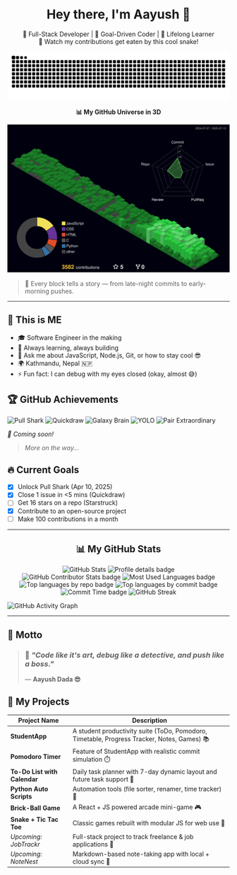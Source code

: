 <h1 align="center">Hey there, I'm Aayush 👋</h1>
<p align="center">
  🚀 Full-Stack Developer | 🎯 Goal-Driven Coder | 🧠 Lifelong Learner<br>
  🐍 Watch my contributions get eaten by this cool snake!<br>
</p>

<picture>
  <source media="(prefers-color-scheme: dark)" srcset="https://raw.githubusercontent.com/AayuAmor/AayuAmor/output/github-contribution-grid-snake-dark.svg">
  <source media="(prefers-color-scheme: light)" srcset="https://raw.githubusercontent.com/AayuAmor/AayuAmor/output/github-contribution-grid-snake.svg">
  <img alt="github contribution grid snake animation" src="https://raw.githubusercontent.com/AayuAmor/AayuAmor/output/github-contribution-grid-snake.svg">
</picture>

<p align="center">
  <strong>📊 My GitHub Universe in 3D</strong>
</p>

![](./profile-3d-contrib/profile-night-green.svg)

<blockquote>
  🧱 Every block tells a story — from late-night commits to early-morning pushes.
</blockquote>

<hr />

## 🔆 This is ME

- 🎓 Software Engineer in the making
- 🧠 Always learning, always building
- 💬 Ask me about JavaScript, Node.js, Git, or how to stay cool 😎
- 🌍 Kathmandu, Nepal 🇳🇵
- ⚡ Fun fact: I can debug with my eyes closed (okay, almost 😅)

## 🏆 GitHub Achievements

![Pull Shark](https://img.shields.io/badge/Pull%20Shark-2ea44f?style=for-the-badge&logo=github)
![Quickdraw](https://img.shields.io/badge/Quickdraw-ffcc00?style=for-the-badge&logo=github)
![Galaxy Brain](https://img.shields.io/badge/Galaxy%20Brain-8a2be2?style=for-the-badge&logo=github)
![YOLO](https://img.shields.io/badge/YOLO-ff69b4?style=for-the-badge&logo=github)
![Pair Extraordinary](https://img.shields.io/badge/Pair%20Extraordinary-00ff99?style=for-the-badge&logo=github)

_🚧 Coming soon!_
> _More on the way..._


## 🔥 Current Goals
- [x] Unlock Pull Shark (Apr 10, 2025)
- [x] Close 1 issue in <5 mins (Quickdraw)
- [ ] Get 16 stars on a repo (Starstruck)
- [x] Contribute to an open-source project
- [ ] Make 100 contributions in a month
<hr>

<h2 align="center">📊 My GitHub Stats</h2>
<p align="center">

<div align="center">
<!-- Main Stats -->
  <img src="https://github-readme-stats.vercel.app/api?username=AayuAmor&show_icons=true&theme=github_dark&hide_border=true&rank_icon=github&include_all_commits=true&count_private=true" height="180px" alt="GitHub Stats" />
  <img src="http://github-profile-summary-cards.vercel.app/api/cards/profile-details?username=AayuAmor&theme=github_dark&hide_border=true" alt="Profile details badge" /><br>
  <img src="https://github-contributor-stats.vercel.app/api?username=AayuAmor&limit=5&theme=github_dark&combine_all_yearly_contributions=true&hide_border=true" width="50.9%" alt="GitHub Contributor Stats badge" />
  <img src="https://github-readme-stats.vercel.app/api/top-langs/?username=AayuAmor&theme=github_dark&hide_border=true&include_all_commits=true&count_private=true&layout=donut" width="45.7%" alt="Most Used Languages badge" /><br>
  <img src="http://github-profile-summary-cards.vercel.app/api/cards/repos-per-language?username=AayuAmor&theme=github_dark&hide_border=true" alt="Top languages by repo badge" />
  <img src="http://github-profile-summary-cards.vercel.app/api/cards/most-commit-language?username=AayuAmor&theme=github_dark&hide_border=true" alt="Top languages by commit badge" /><br>
  <img src="http://github-profile-summary-cards.vercel.app/api/cards/productive-time?username=AayuAmor&theme=github_dark&hide_border=true&utcOffset=5.45" alt="Commit Time badge" width="40%" />
  <img src="https://github-readme-streak-stats.herokuapp.com?user=AayuAmor&theme=github_dark_blue&short_numbers=true&hide_border=true&mode=weekly" width="59.3%" alt="GitHub Streak" /><br>
</div>

![GitHub Activity Graph](https://github-readme-activity-graph.vercel.app/graph?username=AayuAmor&theme=github_dark&bg_color=00000000&area=true&hide_border=true)





---
## 🧠 Motto

> ### 💬 *"Code like it's art, debug like a detective, and push like a boss."*  
> — **Aayush Dada 😎**



## 🚀 My Projects

|       Project Name         |            Description                                   |
|----------------------------|----------------------------------------------------------|
| **StudentApp**             | A student productivity suite (ToDo, Pomodoro, Timetable, Progress Tracker, Notes, Games) 📚 |
| **Pomodoro Timer**         | Feature of StudentApp with realistic commit simulation ⏱️ |
| **To-Do List with Calendar** | Daily task planner with 7-day dynamic layout and future task support 📅 |
| **Python Auto Scripts**    | Automation tools (file sorter, renamer, time tracker) 🤖 |
| **Brick-Ball Game**        | A React + JS powered arcade mini-game 🎮 |
| **Snake + Tic Tac Toe**    | Classic games rebuilt with modular JS for web use 🎲 |
| *Upcoming: JobTrackr*      | Full-stack project to track freelance & job applications 🚀 |
| *Upcoming: NoteNest*       | Markdown-based note-taking app with local + cloud sync 📝 |




